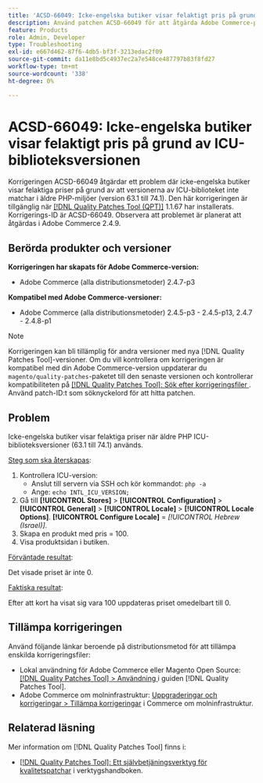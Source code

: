 ```yaml
---
title: 'ACSD-66049: Icke-engelska butiker visar felaktigt pris på grund av ICU-biblioteksversionen'
description: Använd patchen ACSD-66049 för att åtgärda Adobe Commerce-problemet där icke-engelska butiker visar felaktiga priser på grund av att versionerna av ICU-biblioteket inte matchar i äldre PHP-miljöer (version 63.1 till 74.1).
feature: Products
role: Admin, Developer
type: Troubleshooting
exl-id: e667d462-87f6-4db5-bf3f-3213edac2f09
source-git-commit: da11e8bd5c4937ec2a7e548ce487797b83f8fd27
workflow-type: tm+mt
source-wordcount: '338'
ht-degree: 0%

---
```


# ACSD-66049: Icke-engelska butiker visar felaktigt pris på grund av ICU-biblioteksversionen

Korrigeringen ACSD-66049 åtgärdar ett problem där icke-engelska butiker visar felaktiga priser på grund av att versionerna av ICU-biblioteket inte matchar i äldre PHP-miljöer (version 63.1 till 74.1). Den här korrigeringen är tillgänglig när [[!DNL Quality Patches Tool (QPT)]](/help/tools/quality-patches-tool/quality-patches-tool-to-self-serve-quality-patches.md) 1.1.67 har installerats. Korrigerings-ID är ACSD-66049. Observera att problemet är planerat att åtgärdas i Adobe Commerce 2.4.9.

## Berörda produkter och versioner

**Korrigeringen har skapats för Adobe Commerce-version:**

* Adobe Commerce (alla distributionsmetoder) 2.4.7-p3

**Kompatibel med Adobe Commerce-versioner:**

* Adobe Commerce (alla distributionsmetoder) 2.4.5-p3 - 2.4.5-p13, 2.4.7 - 2.4.8-p1

>[!NOTE]
>
>Korrigeringen kan bli tillämplig för andra versioner med nya [!DNL Quality Patches Tool]-versioner. Om du vill kontrollera om korrigeringen är kompatibel med din Adobe Commerce-version uppdaterar du `magento/quality-patches`-paketet till den senaste versionen och kontrollerar kompatibiliteten på [[!DNL Quality Patches Tool]: Sök efter korrigeringsfiler ](https://experienceleague.adobe.com/tools/commerce-quality-patches/index.html). Använd patch-ID:t som söknyckelord för att hitta patchen.

## Problem

Icke-engelska butiker visar felaktiga priser när äldre PHP ICU-biblioteksversioner (63.1 till 74.1) används.

<u>Steg som ska återskapas</u>:

1. Kontrollera ICU-version:
   * Anslut till servern via SSH och kör kommandot: `php -a`
   * Ange: `echo INTL_ICU_VERSION;`
1. Gå till **[!UICONTROL Stores]** > **[!UICONTROL Configuration]** > **[!UICONTROL General]** > **[!UICONTROL Locale]** > **[!UICONTROL Locale Options]**. **[!UICONTROL Configure Locale]** = *[!UICONTROL Hebrew (Israel)]*.
1. Skapa en produkt med pris = 100.
1. Visa produktsidan i butiken.

<u>Förväntade resultat</u>:

Det visade priset är inte 0.

<u>Faktiska resultat</u>:

Efter att kort ha visat sig vara 100 uppdateras priset omedelbart till 0.

## Tillämpa korrigeringen

Använd följande länkar beroende på distributionsmetod för att tillämpa enskilda korrigeringsfiler:

* Lokal användning för Adobe Commerce eller Magento Open Source: [[!DNL Quality Patches Tool] > Användning ](/help/tools/quality-patches-tool/usage.md) i guiden [!DNL Quality Patches Tool].
* Adobe Commerce om molninfrastruktur: [Uppgraderingar och korrigeringar > Tillämpa korrigeringar](https://experienceleague.adobe.com/docs/commerce-cloud-service/user-guide/develop/upgrade/apply-patches.html) i Commerce om molninfrastruktur.

## Relaterad läsning

Mer information om [!DNL Quality Patches Tool] finns i:

* [[!DNL Quality Patches Tool]: Ett självbetjäningsverktyg för kvalitetspatchar](/help/tools/quality-patches-tool/quality-patches-tool-to-self-serve-quality-patches.md) i verktygshandboken.
